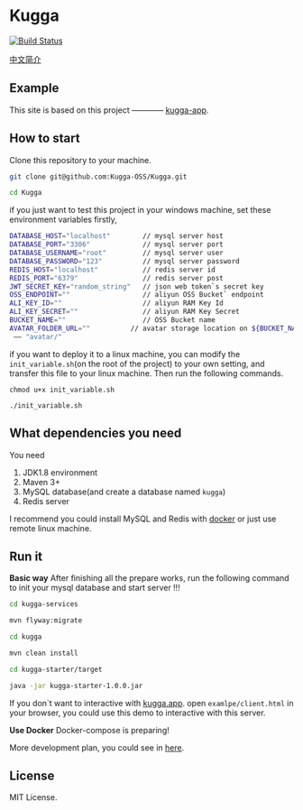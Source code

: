 # Kugga

[![Build Status](https://dev.azure.com/ayang818/Kugga/_apis/build/status/Kugga-OSS.Kugga?branchName=master)](https://dev.azure.com/ayang818/Kugga/_build/latest?definitionId=2&branchName=master)

[中文简介](README-ZH.md)

## Example
This site is based on this project ———— [kugga-app](https://kugga.ayang818.top).

## How to start
Clone this repository to your machine.
```bash
git clone git@github.com:Kugga-OSS/Kugga.git

cd Kugga
```

if you just want to test this project in your windows machine, set these environment variables firstly,
```bash
DATABASE_HOST="localhost"        // mysql server host
DATABASE_PORT="3306"             // mysql server port
DATABASE_USERNAME="root"         // mysql server user 
DATABASE_PASSWORD="123"          // mysql server password
REDIS_HOST="localhost"           // redis server id
REDIS_PORT="6379"                // redis server post
JWT_SECRET_KEY="random_string"   // json web token`s secret key
OSS_ENDPOINT=""                  // aliyun OSS Bucket` endpoint
ALI_KEY_ID=""                    // aliyun RAM Key Id
ALI_KEY_SECRET=""                // aliyun RAM Key Secret
BUCKET_NAME=""                   // OSS Bucket name
AVATAR_FOLDER_URL=""          // avatar storage location on ${BUCKET_NAME}，for example
 —— "avatar/"
```

if you want to deploy it to a linux machine, you can modify the ```init_variable.sh```(on the root of the project) to your own setting, and transfer this file to your 
linux machine. Then run the following commands.
```
chmod u+x init_variable.sh

./init_variable.sh
```

## What dependencies you need 
You need 
1. JDK1.8 environment 
2. Maven 3+
3. MySQL database(and create a database named ```kugga```)
4. Redis server

I recommend you could install MySQL and Redis with [docker](https://www.docker.com/) or just use remote linux machine.

## Run it
**Basic way**
After finishing all the prepare works, run the following command to init your mysql database and start server !!!
```bash
cd kugga-services

mvn flyway:migrate

cd kugga

mvn clean install

cd kugga-starter/target

java -jar kugga-starter-1.0.0.jar
```
If you don`t want to interactive with [kugga.app](https://github.com/Kugga-OSS/Kugga.App). open ```examlpe/client.html``` in your browser, you could use this demo to interactive with this server.

**Use Docker**
Docker-compose is preparing!

More development plan, you could see in [here](https://github.com/Kugga-OSS/Prepare-Kugga). 

## License
MIT License.